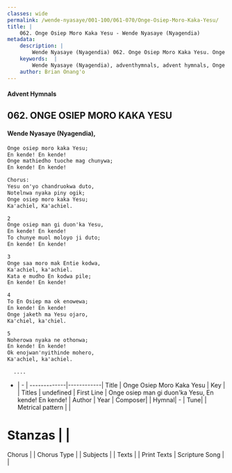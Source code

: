 ```yaml
---
classes: wide
permalink: /wende-nyasaye/001-100/061-070/Onge-Osiep-Moro-Kaka-Yesu/
title: |
    062. Onge Osiep Moro Kaka Yesu - Wende Nyasaye (Nyagendia)
metadata:
    description: |
        Wende Nyasaye (Nyagendia) 062. Onge Osiep Moro Kaka Yesu. Onge osiep man gi duon'ka Yesu, En kende! En kende! To chunye muol moloyo ji duto; En kende! En kende!  
    keywords:  |
        Wende Nyasaye (Nyagendia), adventhymnals, advent hymnals, Onge Osiep Moro Kaka Yesu, Onge osiep man gi duon'ka Yesu, En kende! En kende!. 
    author: Brian Onang'o
---
```


#### Advent Hymnals
## 062. ONGE OSIEP MORO KAKA YESU
####  Wende Nyasaye (Nyagendia),

```txt
Onge osiep moro kaka Yesu;
En kende! En kende!
Onge mathiedho tuoche mag chunywa;
En kende! En kende!

Chorus:
Yesu on'yo chandruokwa duto,
Notelnwa nyaka piny ogik;
Onge osiep moro kaka Yesu;
Ka'achiel, Ka'achiel.

2
Onge osiep man gi duon'ka Yesu,
En kende! En kende!
To chunye muol moloyo ji duto;
En kende! En kende!

3
Onge saa moro mak Entie kodwa,
Ka'achiel, ka'achiel.
Kata e mudho En kodwa pile;
En kende! En kende!

4
To En Osiep ma ok enowewa;
En kende! En kende!
Onge jaketh ma Yesu ojaro,
Ka'chiel, ka'chiel.

5
Noherowa nyaka ne othonwa;
En kende! En kende!
Ok enojwan'nyithinde mohero,
Ka'achiel, ka'achiel.

  ....


```

- |   -  |
-------------|------------|
Title | Onge Osiep Moro Kaka Yesu |
Key |  |
Titles | undefined |
First Line | Onge osiep man gi duon'ka Yesu, En kende! En kende! |
Author | 
Year | 
Composer| |
Hymnal|  - |
Tune|  |
Metrical pattern | |
# Stanzas |  |
Chorus |  |
Chorus Type |  |
Subjects | |
Texts |  |
Print Texts | 
Scripture Song |  |
    
